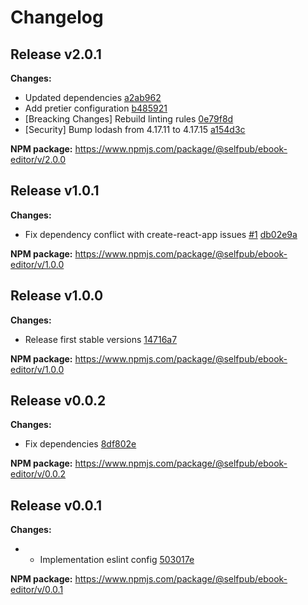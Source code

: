 # Changelog


## Release v2.0.1

**Changes:**
* Updated dependencies [a2ab962](https://github.com/selfpub-org/eslint-config/commit/a2ab962)
* Add pretier configuration [b485921](https://github.com/selfpub-org/eslint-config/commit/b485921)
* [Breacking Changes] Rebuild linting rules [0e79f8d](https://github.com/selfpub-org/eslint-config/commit/0e79f8d)
* [Security] Bump lodash from 4.17.11 to 4.17.15 [a154d3c](https://github.com/selfpub-org/eslint-config/commit/a154d3c)


**NPM package:** https://www.npmjs.com/package/@selfpub/ebook-editor/v/2.0.0


## Release v1.0.1

**Changes:**
* Fix dependency conflict with create-react-app issues [#1](https://github.com/selfpub-org/eslint-config/issues/1) [db02e9a](https://github.com/selfpub-org/eslint-config/commit/db02e9a)

**NPM package:** https://www.npmjs.com/package/@selfpub/ebook-editor/v/1.0.0


## Release v1.0.0

**Changes:**
- Release first stable versions [14716a7](https://github.com/selfpub-org/eslint-config/commit/14716a7)

**NPM package:** https://www.npmjs.com/package/@selfpub/ebook-editor/v/1.0.0


## Release v0.0.2

**Changes:**
- Fix dependencies [8df802e](https://github.com/selfpub-org/eslint-config/commit/8df802e)

**NPM package:** https://www.npmjs.com/package/@selfpub/ebook-editor/v/0.0.2


## Release v0.0.1

**Changes:**
- * Implementation eslint config [503017e](https://github.com/selfpub-org/eslint-config/commit/503017e)

**NPM package:** https://www.npmjs.com/package/@selfpub/ebook-editor/v/0.0.1
